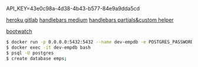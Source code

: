 API_KEY=43e0c98a-4d38-4b43-b577-84e9a9dda5cd

[heroku gitlab](https://youtu.be/aKCqbSnOQWI)
[handlebars medium](https://waelyasmina.medium.com/a-guide-into-using-handlebars-with-your-express-js-application-22b944443b65)
[handlebars partials&custom helper](https://www.youtube.com/watch?v=2BoSBaWvFhM)

[bootwatch](https://bootswatch.com/)

```bash
$ docker run -p 0.0.0.0:5432:5432 --name dev-empdb -e POSTGRES_PASSWORD=password -d postgres
$ docker exec -it dev-empdb bash
$ psql -U postgres
$ create database emps;
```
